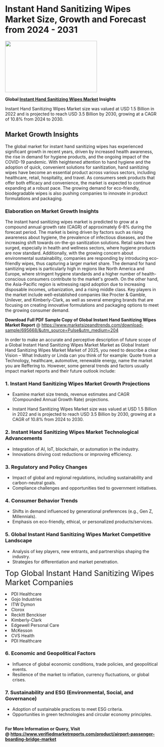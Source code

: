 <H1>Instant Hand Sanitizing Wipes Market Size, Growth and Forecast from 2024 - 2031</H1><img class="aligncenter size-medium wp-image-584254" src="https://thirdeyenews.in/wp-content/uploads/2024/09/Global-Market-Research-300x168.jpeg" alt="" width="300" height="168" /><p><strong>Global&nbsp;<a href="https://www.marketsizeandtrends.com/download-sample/695668/&amp;utm_source=Pulse&amp;utm_medium=204">Instant Hand Sanitizing Wipes Market</a> Insights</strong></p><p>Instant Hand Sanitizing Wipes Market size was valued at USD 1.5 Billion in 2022 and is projected to reach USD 3.5 Billion by 2030, growing at a CAGR of 10.8% from 2024 to 2030.</p><p><h2>Market Growth Insights</h2> The global market for instant hand sanitizing wipes has experienced significant growth in recent years, driven by increased health awareness, the rise in demand for hygiene products, and the ongoing impact of the COVID-19 pandemic. With heightened attention to hand hygiene and the adoption of quick, convenient solutions for sanitization, hand sanitizing wipes have become an essential product across various sectors, including healthcare, retail, hospitality, and travel. As consumers seek products that offer both efficacy and convenience, the market is expected to continue expanding at a robust pace. The growing demand for eco-friendly, biodegradable wipes is also pushing companies to innovate in product formulations and packaging. <h3>Elaboration on Market Growth Insights</h3> The instant hand sanitizing wipes market is predicted to grow at a compound annual growth rate (CAGR) of approximately 6-8% during the forecast period. The market is being driven by factors such as rising awareness about hygiene, the prevalence of infectious diseases, and the increasing shift towards on-the-go sanitization solutions. Retail sales have surged, especially in health and wellness sectors, where hygiene products are now standard. Additionally, with the growing concern about environmental sustainability, companies are responding by introducing eco-friendly wipes, thus capturing a larger market share. The demand for hand sanitizing wipes is particularly high in regions like North America and Europe, where stringent hygiene standards and a higher number of health-conscious consumers contribute to the market's growth. On the other hand, the Asia-Pacific region is witnessing rapid adoption due to increasing disposable incomes, urbanization, and a rising middle class. Key players in the market include well-established companies like Procter & Gamble, Unilever, and Kimberly-Clark, as well as several emerging brands that are focusing on creating innovative formulations and packaging options to meet the growing consumer demand. </p><p><span class=""><strong>Download Full PDF Sample Copy of Global Instant Hand Sanitizing Wipes Market Report</strong> @ <a href="https://www.marketsizeandtrends.com/download-sample/695668/&amp;utm_source=Pulse&amp;utm_medium=204" target="_blank">https://www.marketsizeandtrends.com/download-sample/695668/&amp;utm_source=Pulse&amp;utm_medium=204</a></span></p><p>In order to make an accurate and perceptive description of future scope of a Global&nbsp;Instant Hand Sanitizing Wipes Market Market as Global&nbsp;Instant Hand Sanitizing Wipes Market Market of 2025, you need to describe a clear Vision &ndash; What Industry or Linda can you think of for example: Quote from a Technology, healthcare, automotive, renewable energy, name the market you are Reffering to. However, some general trends and factors usually impact market reports and their future outlook include:</p><h3>1.&nbsp;<strong>Instant Hand Sanitizing Wipes Market Growth Projections</strong></h3><ul><li>Examine market size trends, revenue estimates and CAGR (Compounded Annual Growth Rate) projections.</li><li><p>Instant Hand Sanitizing Wipes Market size was valued at USD 1.5 Billion in 2022 and is projected to reach USD 3.5 Billion by 2030, growing at a CAGR of 10.8% from 2024 to 2030.</p></li></ul><h3>2.&nbsp;<strong>Instant Hand Sanitizing Wipes Market Technological Advancements</strong></h3><ul><li>Integration of AI, IoT, blockchain, or automation in the industry.</li><li>Innovations driving cost reductions or improving efficiency.</li></ul><h3>3.&nbsp;<strong>Regulatory and Policy Changes</strong></h3><ul><li>Impact of global and regional regulations, including sustainability and carbon-neutral goals.</li><li>Compliance challenges and opportunities tied to government initiatives.</li></ul><h3>4.&nbsp;<strong>Consumer Behavior Trends</strong></h3><ul><li>Shifts in demand influenced by generational preferences (e.g., Gen Z, Millennials).</li><li>Emphasis on eco-friendly, ethical, or personalized products/services.</li></ul><h3>5.&nbsp;<strong>Global Instant Hand Sanitizing Wipes Market Competitive Landscape</strong></h3><ul><li>Analysis of key players, new entrants, and partnerships shaping the industry.</li><li>Strategies for differentiation and market penetration.</li></ul><p data-pm-slice="1 1 []"><span style="color: inherit; font-family: inherit; font-size: 25px;">Top Global Instant Hand Sanitizing Wipes Market Companies</span></p><div class="" data-test-id=""><p><li>PDI Healthcare</li><li> Gojo Industries</li><li> ITW Dymon</li><li> Clorox</li><li> Reckitt Benckiser</li><li> Kimberly-Clark</li><li> Edgewell Personal Care</li><li> McKesson</li><li> CVS Health</li><li> PDI Healthcare</li></p></div><h3>6.&nbsp;<strong>Economic and Geopolitical Factors</strong></h3><ul><li>Influence of global economic conditions, trade policies, and geopolitical events.</li><li>Resilience of the market to inflation, currency fluctuations, or global crises.</li></ul><h3>7.&nbsp;<strong>Sustainability and ESG (Environmental, Social, and Governance)</strong></h3><ul><li>Adoption of sustainable practices to meet ESG criteria.</li><li>Opportunities in green technologies and circular economy principles.</li></ul><h2><strong style="font-size: 14px;">For More Information or Query, Visit @&nbsp;</strong><a style="background-color: #ffffff; font-size: 14px;" href="https://www.marketsizeandtrends.com/report/instant-hand-sanitizing-wipes-market/" target="_blank">https://www.verifiedmarketreports.com/product/airport-passenger-boarding-bridge-market</a></h2>
